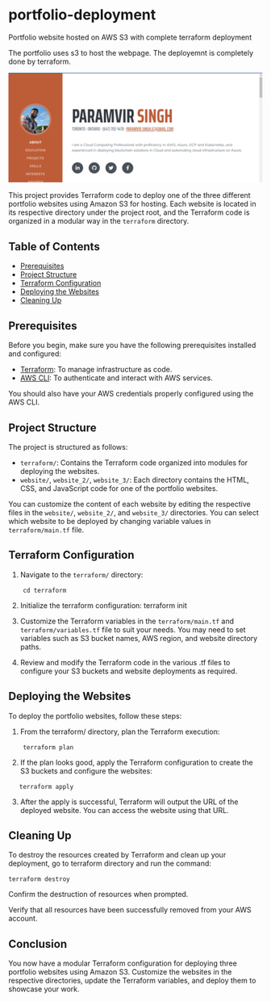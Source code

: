 # portfolio-deployment
Portfolio website hosted on AWS S3 with complete terraform deployment

The portfolio uses s3 to host the webpage. The deployemnt is completely done by terraform.

![Alt text](image.png)

This project provides Terraform code to deploy one of the three different portfolio websites using Amazon S3 for hosting. Each website is located in its respective directory under the project root, and the Terraform code is organized in a modular way in the `terraform` directory.

## Table of Contents

- [Prerequisites](#prerequisites)
- [Project Structure](#project-structure)
- [Terraform Configuration](#terraform-configuration)
- [Deploying the Websites](#deploying-the-websites)
- [Cleaning Up](#cleaning-up)

## Prerequisites

Before you begin, make sure you have the following prerequisites installed and configured:

- [Terraform](https://www.terraform.io/downloads.html): To manage infrastructure as code.
- [AWS CLI](https://aws.amazon.com/cli/): To authenticate and interact with AWS services.

You should also have your AWS credentials properly configured using the AWS CLI.

## Project Structure

The project is structured as follows:

- `terraform/`: Contains the Terraform code organized into modules for deploying the websites.
- `website/`, `website_2/`, `website_3/`: Each directory contains the HTML, CSS, and JavaScript code for one of the portfolio websites.

You can customize the content of each website by editing the respective files in the `website/`, `website_2/`, and `website_3/` directories.
You can select which website to be deployed by changing variable values in `terraform/main.tf` file.

## Terraform Configuration

1. Navigate to the `terraform/` directory:
```
    cd terraform
```
2. Initialize the terraform  configuration:
    terraform init

3. Customize the Terraform variables in the `terraform/main.tf` and `terraform/variables.tf`  file to suit your needs. You may need to set variables such as S3 bucket names, AWS region, and website directory paths.

4. Review and modify the Terraform code in the various .tf files to configure your S3 buckets and website deployments as required.

## Deploying the Websites

To deploy the portfolio websites, follow these steps:

1. From the terraform/ directory, plan the Terraform execution:
```
    terraform plan
```
2. If the plan looks good, apply the Terraform configuration to create the S3 buckets and configure the websites:
```
   terraform apply
```
3. After the apply is successful, Terraform will output the URL of the deployed website. You can access the website using that URL.

## Cleaning Up
To destroy the resources created by Terraform and clean up your deployment, go to terraform directory and run the command:
```
terraform destroy
```
Confirm the destruction of resources when prompted.

Verify that all resources have been successfully removed from your AWS account.

## Conclusion
You now have a modular Terraform configuration for deploying three portfolio websites using Amazon S3. Customize the websites in the respective directories, update the Terraform variables, and deploy them to showcase your work.






